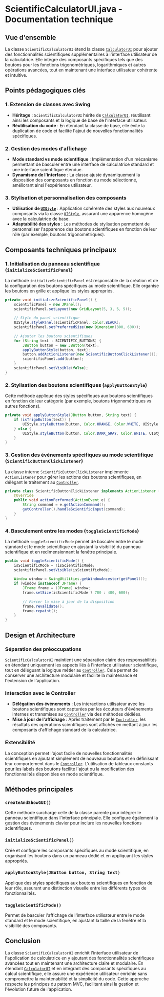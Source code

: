 # ScientificCalculatorUI.java - Documentation technique

## Vue d'ensemble
La classe `ScientificCalculatorUI` étend la classe [`CalculatorUI`](calculatorUI.md) pour ajouter des fonctionnalités scientifiques supplémentaires à l'interface utilisateur de la calculatrice. Elle intègre des composants spécifiques tels que des boutons pour les fonctions trigonométriques, logarithmiques et autres opérations avancées, tout en maintenant une interface utilisateur cohérente et intuitive.

## Points pédagogiques clés

### 1. Extension de classes avec Swing
- **Héritage** : `ScientificCalculatorUI` hérite de [`CalculatorUI`](calculatorUI.md), réutilisant ainsi les composants et la logique de base de l'interface utilisateur.
- **Réutilisation du code** : En étendant la classe de base, elle évite la duplication de code et facilite l'ajout de nouvelles fonctionnalités spécifiques.

### 2. Gestion des modes d'affichage
- **Mode standard vs mode scientifique** : Implémentation d'un mécanisme permettant de basculer entre une interface de calculatrice standard et une interface scientifique étendue.
- **Dynamisme de l'interface** : La classe ajuste dynamiquement la disposition des composants en fonction du mode sélectionné, améliorant ainsi l'expérience utilisateur.

### 3. Stylisation et personnalisation des composants
- **Utilisation de [`UIStyle`](UIStyle.md)** : Application cohérente des styles aux nouveaux composants via la classe [`UIStyle`](UIStyle.md), assurant une apparence homogène avec la calculatrice de base.
- **Adaptabilité des styles** : Les méthodes de stylisation permettent de personnaliser l'apparence des boutons scientifiques en fonction de leur rôle (par exemple, boutons trigonométriques).

## Composants techniques principaux

### 1. Initialisation du panneau scientifique (`initializeScientificPanel`)
La méthode `initializeScientificPanel` est responsable de la création et de la configuration des boutons spécifiques au mode scientifique. Elle organise les boutons en grille et applique les styles appropriés.

```java
private void initializeScientificPanel() {
    scientificPanel = new JPanel();
    scientificPanel.setLayout(new GridLayout(5, 3, 5, 5));
    
    // Style du panel scientifique
    UIStyle.stylePanel(scientificPanel, Color.BLACK);
    scientificPanel.setPreferredSize(new Dimension(300, 600));
    
    // Ajouter les boutons scientifiques
    for (String text : SCIENTIFIC_BUTTONS) {
        JButton button = new JButton(text);
        applyButtonStyle(button, text);
        button.addActionListener(new ScientificButtonClickListener());
        scientificPanel.add(button);
    }
    scientificPanel.setVisible(false);
}
```

### 2. Stylisation des boutons scientifiques (`applyButtonStyle`)
Cette méthode applique des styles spécifiques aux boutons scientifiques en fonction de leur catégorie (par exemple, boutons trigonométriques vs autres fonctions).

```java
private void applyButtonStyle(JButton button, String text) {
    if (isTrigoButton(text)) {
        UIStyle.styleButton(button, Color.ORANGE, Color.WHITE, UIStyle.getUIFont());
    } else {
        UIStyle.styleButton(button, Color.DARK_GRAY, Color.WHITE, UIStyle.getUIFont());
    }
}
```

### 3. Gestion des événements spécifiques au mode scientifique (`ScientificButtonClickListener`)
La classe interne `ScientificButtonClickListener` implémente `ActionListener` pour gérer les actions des boutons scientifiques, en délégant le traitement au [`Controller`](controller.md).

```java
private class ScientificButtonClickListener implements ActionListener {
    @Override
    public void actionPerformed(ActionEvent e) {
        String command = e.getActionCommand();
        getController().handleScientificInput(command);
    }
}
```

### 4. Basculement entre les modes (`toggleScientificMode`)
La méthode `toggleScientificMode` permet de basculer entre le mode standard et le mode scientifique en ajustant la visibilité du panneau scientifique et en redimensionnant la fenêtre principale.

```java
public void toggleScientificMode() {
    isScientificMode = !isScientificMode;
    scientificPanel.setVisible(isScientificMode);
    
    Window window = SwingUtilities.getWindowAncestor(getPanel());
    if (window instanceof JFrame) {
        JFrame frame = (JFrame) window;
        frame.setSize(isScientificMode ? 700 : 400, 600);
        
        // Forcer la mise à jour de la disposition
        frame.revalidate();
        frame.repaint();
    }
}
```

## Design et Architecture

### Séparation des préoccupations
`ScientificCalculatorUI` maintient une séparation claire des responsabilités en étendant uniquement les aspects liés à l'interface utilisateur scientifique, tout en déléguant la logique métier au [`Controller`](controller.md). Cela permet de conserver une architecture modulaire et facilite la maintenance et l'extension de l'application.

### Interaction avec le Controller
- **Délégation des événements** : Les interactions utilisateur avec les boutons scientifiques sont capturées par les écouteurs d'événements internes et transmises au [`Controller`](controller.md) via des méthodes dédiées.
- **Mise à jour de l'affichage** : Après traitement par le [`Controller`](controller.md), les résultats des opérations scientifiques sont affichés en mettant à jour les composants d'affichage standard de la calculatrice.

### Extensibilité
La conception permet l'ajout facile de nouvelles fonctionnalités scientifiques en ajoutant simplement de nouveaux boutons et en définissant leur comportement dans le [`Controller`](controller.md). L'utilisation de tableaux constants pour les labels des boutons facilite l'ajout ou la modification des fonctionnalités disponibles en mode scientifique.

## Méthodes principales

### `createAndShowGUI()`
Cette méthode surcharge celle de la classe parente pour intégrer le panneau scientifique dans l'interface principale. Elle configure également la gestion des événements clavier pour inclure les nouvelles fonctions scientifiques.

### `initializeScientificPanel()`
Crée et configure les composants spécifiques au mode scientifique, en organisant les boutons dans un panneau dédié et en appliquant les styles appropriés.

### `applyButtonStyle(JButton button, String text)`
Applique des styles spécifiques aux boutons scientifiques en fonction de leur rôle, assurant une distinction visuelle entre les différents types de fonctionnalités.

### `toggleScientificMode()`
Permet de basculer l'affichage de l'interface utilisateur entre le mode standard et le mode scientifique, en ajustant la taille de la fenêtre et la visibilité des composants.

## Conclusion
La classe `ScientificCalculatorUI` enrichit l'interface utilisateur de l'application de calculatrice en y ajoutant des fonctionnalités scientifiques avancées tout en maintenant une architecture claire et modulaire. En étendant [`CalculatorUI`](calculatorUI.md) et en intégrant des composants spécifiques au calcul scientifique, elle assure une expérience utilisateur enrichie sans compromettre la maintenabilité et la simplicité du code. Cette approche respecte les principes du pattern MVC, facilitant ainsi la gestion et l'évolution future de l'application.
